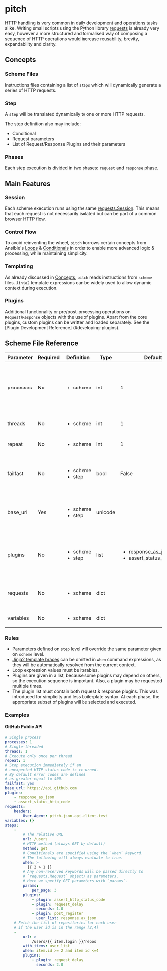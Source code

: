 # pitch

HTTP handling is very common in daily development and operations tasks alike. 
Writing small scripts using the Python library [requests](http://docs.python-requests.org/en/latest/) 
is already very easy, however a more structured and formalised way of composing a sequence of HTTP operations
would increase reusability, brevity, expandability and clarity.

## Concepts

### Scheme Files

Instructions files containing a list of `steps` which will dynamically generate
a series of HTTP requests.

### Step

A `step` will be translated dynamically to one or more HTTP requests. 

The step definition also may include:

- Conditional
- Request parameters
- List of Request/Response Plugins and their parameters

### Phases

Each step execution is divided in two phases: `request` and `response` phase.

## Main Features

### Session

Each scheme execution runs using the same
[requests.Session](http://docs.python-requests.org/en/latest/user/advanced/#session-objects).
This means that each request is not necessarily isolated but can be part of
a common browser HTTP flow.

### Control Flow

To avoid reinventing the wheel, `pitch` borrows certain concepts from
Ansible's
[Loops](http://docs.ansible.com/ansible/playbooks_loops.html) & 
[Conditionals](http://docs.ansible.com/ansible/playbooks_conditionals.html)
in order to enable more advanced logic & processing, while maintaining
simplicity.

### Templating

As already discussed in [Concepts](#concepts), `pitch` reads instructions from
`scheme` files. `Jinja2` template expressions can be widely used to allow
dynamic context during execution.

### Plugins

Additional functionality or pre/post-processing operations on
`Request`/`Response` objects with the use of plugins. Apart from the core
plugins, custom plugins can be written and loaded separately. See the
[Plugin Development Reference]
(#developing-plugins).

## Scheme File Reference

| Parameter | Required | Definition | Type | Default | Description |
| --------- | -------- | ---------- | ---- | ------- | ----------- |
| processes | No | <ul><li>scheme</li></ul> | int | 1 | The total number of processes to spawn. Each process will spawn separate threads and each thread will execute all the scheme steps in a separate context and session. |
| threads | No | <ul><li>scheme</li></ul> | int | 1 | Total number of threads for simultaneous scheme executions. |
| repeat | No | <ul><li>scheme</li></ul> | int | 1 | Each thread will repeat the scheme execution this many times. |
| failfast | No | <ul><li>scheme</li><li>step</li></ul> | bool | False | This parameter instructs the `assert_http_status_code` plugin to stop execution if an unexpected HTTP status code is returned. |
| base_url | Yes | <ul><li>scheme</li><li>step</li></ul> | unicode || The base URL which will be used to compose the absolute URL for each HTTP request. If HTTP scheme is omitted, **http** is assumed.|
| plugins | No | <ul><li>scheme</li><li>step</li></ul> | list | <ul><li>response_as_json</li><li>assert_status_http_code</li></ul> | A list of  plugins that will be executed at each step. If defined on `scheme` level, this list will be prepended to the `step` level defined plugin list, if one exists. |
| requests | No | <ul><li>scheme</li></ul> | dict || Parameters to be passed directly to `requests.Request` objects at each HTTP request.|
| variables | No | <ul><li>scheme</li></ul> | dict || Variables that will be added to the context.|

### Rules

- Parameters defined on `step` level will override the same parameter given
  on `scheme` level.
- [Jinja2 template braces](http://jinja.pocoo.org/docs/dev/templates/#variables)
can be omitted in `when` command expressions, as they
will be automatically resolved from the current context.
- Loop expression values must be iterables.
- Plugins are given in a list, because some plugins may depend on others, so the execution sequence is important. Also, a plugin may be requested multiple times.
- The plugin list must contain both request & response plugins. This was introduced for simplicity and less boilerplate syntax. At each phase, the appropriate subset of plugins will be selected and executed.


### Examples

#### GitHub Public API

```yaml
# Single process
processes: 1
# Single-threaded
threads: 1
# Execute only once per thread
repeat: 1
# Stop execution immediately if an 
# unexpected HTTP status code is returned.
# By default error codes are defined 
# as greater-equal to 400.
failfast: yes
base_url: https://api.github.com
plugins:
    - response_as_json
    - assert_status_http_code
requests:
    headers:
        User-Agent: pitch-json-api-client-test
variables: {}
steps:
    -
		# The relative URL
        url: /users
		# HTTP method (always GET by default)
        method: get
		# Conditionals are specified using the `when` keyword.
		# The following will always evaluate to true.
        when: >
          {{ 2 > 1 }}
        # Any non-reserved keywords will be passed directly to
		# `requests.Request` objects as parameters.
        # Here we specify GET parameters with `params`.
        params:
            per_page: 3
        plugins:
            - plugin: assert_http_status_code
            - plugin: request_delay
              seconds: 1.0
            - plugin: post_register
              user_list: response.as_json
    # Fetch the list of repositories for each user
	# if the user id is in the range [2,4]
	-
        url: >
            /users/{{ item.login }}/repos
        with_items: user_list
        when: item.id >= 2 and item.id <=4
        plugins:
            - plugin: request_delay
              seconds: 2.0
```
